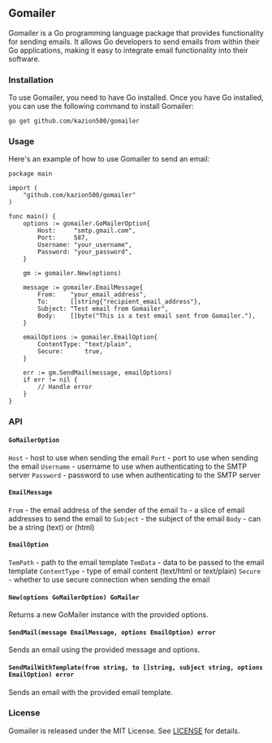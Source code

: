 ## Gomailer

Gomailer is a Go programming language package that provides functionality for sending emails. It allows Go developers to send emails from within their Go applications, making it easy to integrate email functionality into their software.

### Installation

To use Gomailer, you need to have Go installed. Once you have Go installed, you can use the following command to install Gomailer:

```golang
go get github.com/kazion500/gomailer
```

### Usage

Here's an example of how to use Gomailer to send an email:

```golang
package main

import (
    "github.com/kazion500/gomailer"
)

func main() {
    options := gomailer.GoMailerOption{
        Host:     "smtp.gmail.com",
        Port:     587,
        Username: "your_username",
        Password: "your_password",
    }

    gm := gomailer.New(options)

    message := gomailer.EmailMessage{
        From:    "your_email_address",
        To:      []string{"recipient_email_address"},
        Subject: "Test email from Gomailer",
        Body:    []byte("This is a test email sent from Gomailer."),
    }

    emailOptions := gomailer.EmailOption{
        ContentType: "text/plain",
        Secure:      true,
    }

    err := gm.SendMail(message, emailOptions)
    if err != nil {
        // Handle error
    }
}
```

### API

#### `GoMailerOption`

`Host` - host to use when sending the email
`Port` - port to use when sending the email
`Username` - username to use when authenticating to the SMTP server
`Password` - password to use when authenticating to the SMTP server

#### `EmailMessage`

`From` - the email address of the sender of the email
`To` - a slice of email addresses to send the email to
`Subject` - the subject of the email
`Body` - can be a string (text) or (html)

#### `EmailOption`

`TemPath` - path to the email template
`TemData` - data to be passed to the email template
`ContentType` - type of email content (text/html or text/plain)
`Secure` - whether to use secure connection when sending the email

#### `New(options GoMailerOption) GoMailer`

Returns a new GoMailer instance with the provided options.

#### `SendMail(message EmailMessage, options EmailOption) error`

Sends an email using the provided message and options.

#### `SendMailWithTemplate(from string, to []string, subject string, options EmailOption) error`

Sends an email with the provided email template.

### License

Gomailer is released under the MIT License. See [LICENSE](https://github.com/Kazion500/gomailer/blob/main/LICENSE) for details.
